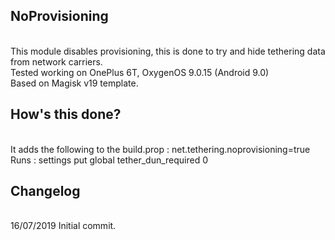 ## NoProvisioning
<br>This module disables provisioning, this is done to try and hide tethering data from network carriers.
<br>Tested working on OnePlus 6T, OxygenOS 9.0.15 (Android 9.0)
<br>Based on Magisk v19 template.

## How's this done?
<br> It adds the following to the build.prop : net.tethering.noprovisioning=true
<br> Runs : settings put global tether_dun_required 0

## Changelog
<br>16/07/2019 Initial commit.
